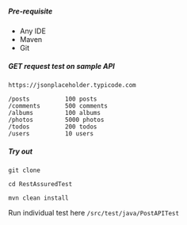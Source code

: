 ##### Pre-requisite
- Any IDE
- Maven
- Git

##### GET request test on sample API 
`https://jsonplaceholder.typicode.com`

```
/posts			100 posts
/comments		500 comments
/albums			100 albums
/photos			5000 photos
/todos			200 todos
/users			10 users
```

##### Try out
`git clone` 

`cd RestAssuredTest`

`mvn clean install`

Run individual test here `/src/test/java/PostAPITest`

